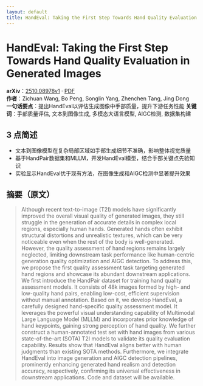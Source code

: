 ```yaml
---
layout: default
title: HandEval: Taking the First Step Towards Hand Quality Evaluation in Generated Images
---
```


# HandEval: Taking the First Step Towards Hand Quality Evaluation in Generated Images
**arXiv**：[2510.08978v1](https://arxiv.org/abs/2510.08978) · [PDF](https://arxiv.org/pdf/2510.08978.pdf)  
**作者**：Zichuan Wang, Bo Peng, Songlin Yang, Zhenchen Tang, Jing Dong  
**一句话要点**：提出HandEval以评估生成图像中手部质量，提升下游任务性能
**关键词**：手部质量评估, 文本到图像生成, 多模态大语言模型, AIGC检测, 数据集构建

## 3 点简述
- 文本到图像模型在复杂局部区域如手部生成细节不准确，影响整体视觉质量
- 基于HandPair数据集和MLLM，开发HandEval模型，结合手部关键点先验知识
- 实验显示HandEval优于现有方法，在图像生成和AIGC检测中显著提升效果

## 摘要（原文）

> Although recent text-to-image (T2I) models have significantly improved the
> overall visual quality of generated images, they still struggle in the
> generation of accurate details in complex local regions, especially human
> hands. Generated hands often exhibit structural distortions and unrealistic
> textures, which can be very noticeable even when the rest of the body is
> well-generated. However, the quality assessment of hand regions remains largely
> neglected, limiting downstream task performance like human-centric generation
> quality optimization and AIGC detection. To address this, we propose the first
> quality assessment task targeting generated hand regions and showcase its
> abundant downstream applications. We first introduce the HandPair dataset for
> training hand quality assessment models. It consists of 48k images formed by
> high- and low-quality hand pairs, enabling low-cost, efficient supervision
> without manual annotation. Based on it, we develop HandEval, a carefully
> designed hand-specific quality assessment model. It leverages the powerful
> visual understanding capability of Multimodal Large Language Model (MLLM) and
> incorporates prior knowledge of hand keypoints, gaining strong perception of
> hand quality. We further construct a human-annotated test set with hand images
> from various state-of-the-art (SOTA) T2I models to validate its quality
> evaluation capability. Results show that HandEval aligns better with human
> judgments than existing SOTA methods. Furthermore, we integrate HandEval into
> image generation and AIGC detection pipelines, prominently enhancing generated
> hand realism and detection accuracy, respectively, confirming its universal
> effectiveness in downstream applications. Code and dataset will be available.

